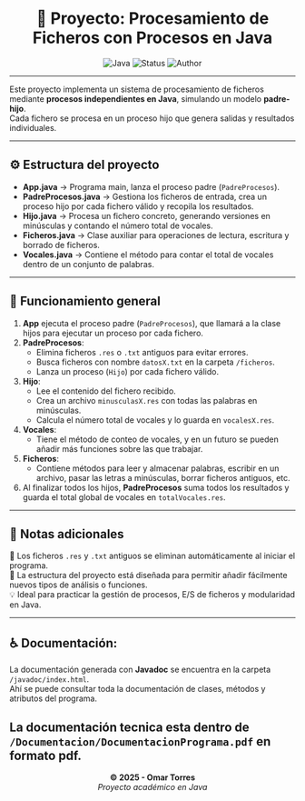 <div align="center">

# 🧩 Proyecto: Procesamiento de Ficheros con Procesos en Java

![Java](https://img.shields.io/badge/Java-17+-red?style=flat-square&logo=openjdk)
![Status](https://img.shields.io/badge/Estado-Completado-blue?style=flat-square)
![Author](https://img.shields.io/badge/Autor-Omar%20Torres-lightgrey?style=flat-square)

</div>

---

Este proyecto implementa un sistema de procesamiento de ficheros mediante **procesos independientes en Java**, simulando un modelo **padre-hijo**.  
Cada fichero se procesa en un proceso hijo que genera salidas y resultados individuales.

---

## ⚙️ Estructura del proyecto

- **App.java** → Programa main, lanza el proceso padre (`PadreProcesos`).
- **PadreProcesos.java** → Gestiona los ficheros de entrada, crea un proceso hijo por cada fichero válido y recopila los resultados.
- **Hijo.java** → Procesa un fichero concreto, generando versiones en minúsculas y contando el número total de vocales.
- **Ficheros.java** → Clase auxiliar para operaciones de lectura, escritura y borrado de ficheros.
- **Vocales.java** → Contiene el método para contar el total de vocales dentro de un conjunto de palabras.

---

## 🧠 Funcionamiento general

1. **App** ejecuta el proceso padre (`PadreProcesos`), que llamará a la clase hijos para ejecutar un proceso por cada fichero.
2. **PadreProcesos**:
   - Elimina ficheros `.res` o `.txt` antiguos para evitar errores.
   - Busca ficheros con nombre `datosX.txt` en la carpeta `/ficheros`.
   - Lanza un proceso (`Hijo`) por cada fichero válido.
3. **Hijo**:
   - Lee el contenido del fichero recibido.
   - Crea un archivo `minusculasX.res` con todas las palabras en minúsculas.
   - Calcula el número total de vocales y lo guarda en `vocalesX.res`.
4. **Vocales**:
   - Tiene el método de conteo de vocales, y en un futuro se pueden añadir más funciones sobre las que trabajar.
5. **Ficheros**:
   - Contiene métodos para leer y almacenar palabras, escribir en un archivo, pasar las letras a minúsculas, borrar ficheros antiguos, etc.
6. Al finalizar todos los hijos, **PadreProcesos** suma todos los resultados y guarda el total global de vocales en `totalVocales.res`.

---

## 🧾 Notas adicionales

📂 Los ficheros `.res` y `.txt` antiguos se eliminan automáticamente al iniciar el programa.  
🧱 La estructura del proyecto está diseñada para permitir añadir fácilmente nuevos tipos de análisis o funciones.  
💡 Ideal para practicar la gestión de procesos, E/S de ficheros y modularidad en Java.

---

## ♿ Documentación:  
La documentación generada con **Javadoc** se encuentra en la carpeta `/javadoc/index.html`.  
Ahí se puede consultar toda la documentación de clases, métodos y atributos del programa.

La documentación tecnica esta dentro de  `/Documentacion/DocumentacionPrograma.pdf` en formato pdf.
---

<div align="center">

**© 2025 - Omar Torres**  
_Proyecto académico en Java_

</div>


<!-- ![Status](https://img.shields.io/badge/Estado-En%20Desarrollo-blue?style=flat-square) -->
